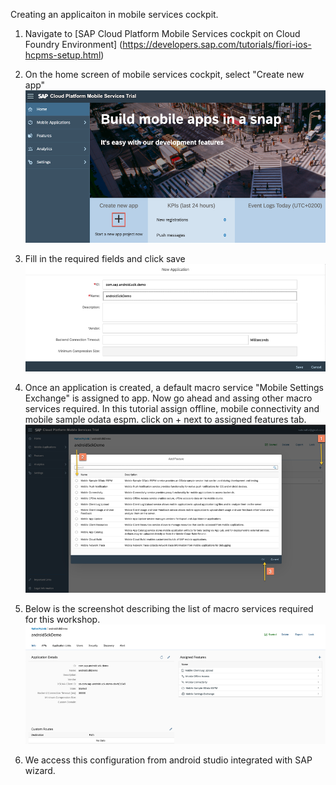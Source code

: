 Creating an applicaiton in mobile services cockpit.

1) Navigate to [SAP Cloud Platform Mobile Services cockpit on Cloud Foundry Environment] (https://developers.sap.com/tutorials/fiori-ios-hcpms-setup.html)

2) On the home screen of mobile services cockpit, select "Create new app"
![image](images/1.png)

3) Fill in the required fields and click save
![image](images/2.png)

4) Once an application is created, a default macro service "Mobile Settings Exchange" is assigned to app. Now go ahead and assing other macro services required. In this tutorial assign offline, mobile connectivity and mobile sample odata espm. 
click on + next to assigned features tab. 
![image](images/3.png)

5) Below is the screenshot describing the list of macro services required for this workshop.
![image](images/4.png)

6) We access this configuration from android studio integrated with SAP wizard.